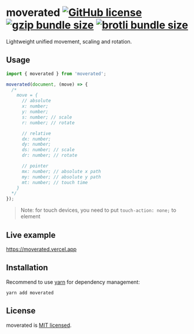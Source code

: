 # moverated [![GitHub license](https://img.shields.io/badge/license-MIT-blue.svg)](https://github.com/eolme/moverated/blob/master/LICENSE) [![gzip bundle size](https://phobia.vercel.app/api/badge/gz/moverated)](https://phobia.vercel.app/p/moverated) [![brotli bundle size](https://phobia.vercel.app/api/badge/br/moverated)](https://phobia.vercel.app/p/moverated)

Lightweight unified movement, scaling and rotation.

## Usage

```ts
import { moverated } from 'moverated';

moverated(document, (move) => {
  /*
    move = {
      // absolute
      x: number;
      y: number;
      s: number; // scale
      r: number; // rotate

      // relative
      dx: number;
      dy: number;
      ds: number; // scale
      dr: number; // rotate

      // pointer
      mx: number; // absolute x path
      my: number; // absolute y path
      mt: number; // touch time
    }
  */
});
```


> Note: for touch devices, you need to put `touch-action: none;` to element

## Live example

https://moverated.vercel.app

## Installation

Recommend to use [yarn](https://yarnpkg.com/getting-started/install) for dependency management:

```shell
yarn add moverated
```

## License

moverated is [MIT licensed](./LICENSE).

